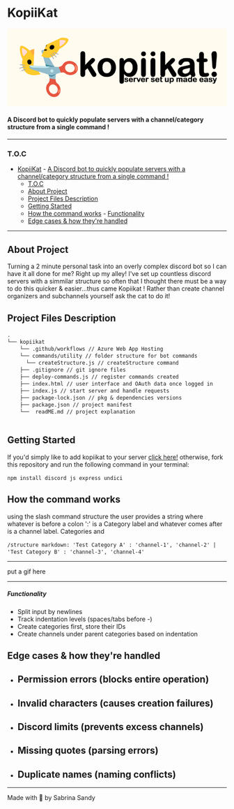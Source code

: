 # KopiiKat
![alt-text](/media/kopii_cat_banner.png)
#### A Discord bot to quickly populate servers with a channel/category structure from a single command !
***
### T.O.C
- [KopiiKat](#kopiikat)
      - [A Discord bot to quickly populate servers with a channel/category structure from a single command !](#a-discord-bot-to-quickly-populate-servers-with-a-channelcategory-structure-from-a-single-command-)
    - [T.O.C](#toc)
  - [About Project](#about-project)
  - [Project Files Description](#project-files-description)
  - [Getting Started](#getting-started)
  - [How the command works](#how-the-command-works)
        - [Functionality](#functionality)
  - [Edge cases \&  how they're handled](#edge-cases---how-theyre-handled)
***

## About Project
Turning a 2 minute personal task into an overly complex discord bot so I can have it all done for me? Right up my alley! I've set up countless discord servers with a simmilar structure so often that I thought there must be a way to do this quicker & easier...thus came Kopiikat ! Rather than create channel organizers and subchannels yourself ask the cat to do it!
## Project Files Description
```
.
└── kopiikat
    └── .github/workflows // Azure Web App Hosting
    └── commands/utility // folder structure for bot commands
      └── createStructure.js // createStructure command 
    ├── .gitignore // git ignore files
    ├── deploy-commands.js // register commands created
    ├── index.html // user interface and OAuth data once logged in
    ├── index.js // start server and handle requests
    ├── package-lock.json // pkg & dependencies versions
    ├── package.json // project manifest
    └──  readME.md // project explanation 
    

```

## Getting Started
If you'd simply like to add kopiikat to your server [click here!](https://discord.com/oauth2/authorize?client_id=1308808583693074454) otherwise, fork this repository and run the following command in your terminal:

```
npm install discord js express undici
```

## How the command works
using the slash command structure the user provides a string where whatever is before a colon ':' is a Category label and whatever comes after is a channel label.
Categories and
```
/structure markdown: 'Test Category A' : 'channel-1', 'channel-2' | 'Test Category B' : 'channel-3', 'channel-4'
```

***
put a gif here
***

##### Functionality
- Split input by newlines
- Track indentation levels (spaces/tabs before -)
- Create categories first, store their IDs
- Create channels under parent categories based on indentation

## Edge cases &  how they're handled
- Permission errors (blocks entire operation)
  - 
- Invalid characters (causes creation failures)
  - 
- Discord limits (prevents excess channels)
  - 
- Missing quotes (parsing errors)
  - 
- Duplicate names (naming conflicts)
  - 

***
Made with 💛 by Sabrina Sandy